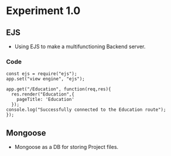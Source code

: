 # Experiment 1.0

## EJS
- Using EJS to make a multifunctioning Backend server.

### Code
```
const ejs = require("ejs");
app.set("view engine", "ejs");

app.get("/Education", function(req,res){
  res.render("Education",{
    pageTitle: 'Education'
  });
console.log("Successfully connected to the Education route");
});

```

## Mongoose
- Mongoose as a DB for storing Project files.



